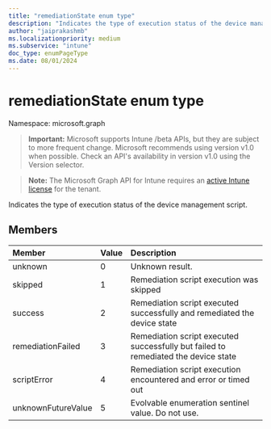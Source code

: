 ```yaml
---
title: "remediationState enum type"
description: "Indicates the type of execution status of the device management script."
author: "jaiprakashmb"
ms.localizationpriority: medium
ms.subservice: "intune"
doc_type: enumPageType
ms.date: 08/01/2024
---
```


# remediationState enum type

Namespace: microsoft.graph

> **Important:** Microsoft supports Intune /beta APIs, but they are subject to more frequent change. Microsoft recommends using version v1.0 when possible. Check an API's availability in version v1.0 using the Version selector.

> **Note:** The Microsoft Graph API for Intune requires an [active Intune license](https://go.microsoft.com/fwlink/?linkid=839381) for the tenant.

Indicates the type of execution status of the device management script.

## Members
|Member|Value|Description|
|:---|:---|:---|
|unknown|0|Unknown result.|
|skipped|1|Remediation script execution was skipped|
|success|2|Remediation script executed successfully and remediated the device state|
|remediationFailed|3|Remediation script executed successfully but failed to remediated the device state|
|scriptError|4|Remediation script execution encountered and error or timed out|
|unknownFutureValue|5|Evolvable enumeration sentinel value. Do not use.|